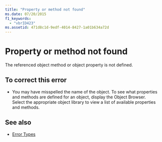 ```yaml
---
title: "Property or method not found"
ms.date: 07/20/2015
f1_keywords: 
  - "vbrID423"
ms.assetid: 471d8c1d-9edf-4014-8427-1a01b634a72d
---
```

# Property or method not found
The referenced object method or object property is not defined.  
  
## To correct this error  
  
- You may have misspelled the name of the object. To see what properties and methods are defined for an object, display the Object Browser. Select the appropriate object library to view a list of available properties and methods.  
  
## See also

- [Error Types](../../programming-guide/language-features/error-types.md)
